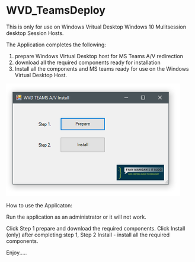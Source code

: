 # WVD_TeamsDeploy

This is only for use on Windows Vritual Desktop Windows 10 Mulitsession desktop Session Hosts.

The Application completes the following:

1. prepare Windows Virtual Desktop host for MS Teams A/V redirection
2. download all the required components ready for installation
3. Install all the components and MS teams ready for use on the Windows Virtual Desktop Host.

![alt text](https://github.com/RMITBLOG/WVD_TeamsDeploy/blob/master/WVDTEAMSDPL.PNG?raw=true)

How to use the Applicaton:

Run the application as an administrator or it will not work. 


Click Step 1 prepare and download the required components.
Click Install (only) after completing step 1, 
Step 2 Install - install all the required components.

Enjoy.....
